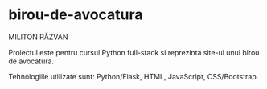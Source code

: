 # birou-de-avocatura

MILITON RĂZVAN

Proiectul este pentru cursul Python full-stack si reprezinta site-ul unui birou de avocatura.

Tehnologiile utilizate sunt: Python/Flask, HTML, JavaScript, CSS/Bootstrap.
